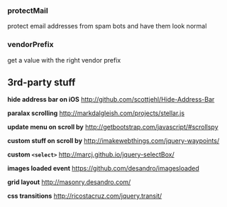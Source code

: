 ### protectMail
protect email addresses from spam bots and have them look normal

### vendorPrefix
get a value with the right vendor prefix



## 3rd-party stuff

__hide address bar on iOS__
http://github.com/scottjehl/Hide-Address-Bar

__paralax scrolling__
http://markdalgleish.com/projects/stellar.js

__update menu on scroll by__
http://getbootstrap.com/javascript/#scrollspy

__custom stuff on scroll by__
http://imakewebthings.com/jquery-waypoints/

__custom `<select>`__
http://marcj.github.io/jquery-selectBox/

__images loaded event__
https://github.com/desandro/imagesloaded

__grid layout__
http://masonry.desandro.com/

__css transitions__
http://ricostacruz.com/jquery.transit/